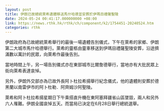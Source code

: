 ```yaml
---
layout: post
title: 伊朗已故總統萊希遺體移送馬什哈德並安葬於伊瑪目禮薩聖陵
date: 2024-05-24 00:41:17.000000000 +08:00
link: https://news.rthk.hk/rthk/ch/component/k2/1754451-20240524.htm
categories: rthk
---
```


伊朗政府為已故總統萊希舉行的最後一場遺體告別儀式，下午在萊希的家鄉、伊朗第二大城市馬什哈德舉行。萊希的靈柩由靈車移送到伊瑪目禮薩聖陵安葬，沿途擠滿數以萬計的民眾，向萊希作最後告別。

當地時間上午，另一場告別儀式亦在東部城市比爾詹德舉行，當地亦有大批民眾上街向萊希表達哀悼。

另外，伊朗外交部亦為已故外長阿卜杜拉希揚舉行紀念儀式，他的遺體則安葬於德黑蘭以南雷伊市的阿卜杜勒．阿齊姆沙阿聖陵。

萊希和阿卜杜拉希揚星期日下午乘搭直升機在東阿塞拜疆省山區墜毀，兩人和另外六人罹難。伊朗全國哀悼五天。而當局已決定在6月28日舉行總統選舉。
